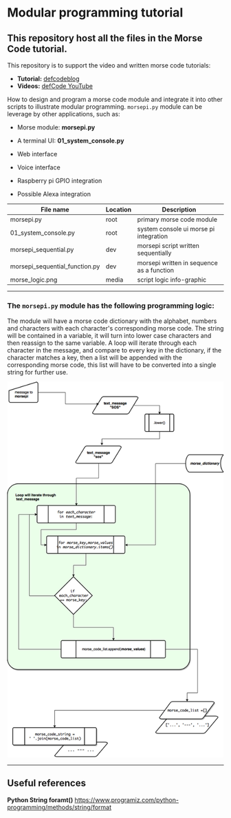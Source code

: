 # Modular programming tutorial

## This repository host all the files in the Morse Code tutorial.

This repository is to support the video and written morse code tutorials:
* **Tutorial:** [defcodeblog](https://wp.me/p8k2yu-4)
* **Videos:** [defCode YouTube](https://www.youtube.com/watch?v=yRuAog2SU9o&list=PLUUO_MQ7WDOdUgf_EXXDLwJI_K0b5JjQ6)

How to design and program a morse code module and integrate it into other scripts to illustrate modular programming. `morsepi.py` module can be leverage by other applications, such as:

* Morse module: **morsepi.py**

* A terminal UI: **01_system_console.py**
* Web interface
* Voice interface
* Raspberry pi GPIO integration
* Possible Alexa integration

File name | Location | Description
---------|----------|---------
 morsepi.py | root | primary morse code module
 01_system_console.py | root | system console ui morse pi integration
 morsepi_sequential.py | dev | morsepi script written sequentially
 morsepi_sequential_function.py | dev | morsepi written in sequence as a function
 morse_logic.png | media | script logic info-graphic

---
### The `morsepi.py` module has the following programming logic:
The module will have a morse code dictionary with the alphabet, numbers and characters with each character's corresponding morse code. The string will be contained in a variable, it will turn into lower case characters and then reassign to the same variable. A loop will iterate through each character in the message, and compare to every key in the dictionary, if the character matches a key, then a list will be appended with the corresponding morse code, this list will have to be converted into a single string for further use.

![Logic diagram](media/morse_logic.png)

---
## Useful references
**Python String foramt()**
<https://www.programiz.com/python-programming/methods/string/format>
